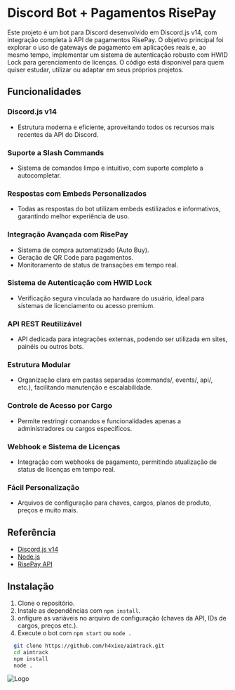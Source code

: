 # Discord Bot + Pagamentos RisePay

Este projeto é um bot para Discord desenvolvido em Discord.js v14, com integração completa à API de pagamentos RisePay.
O objetivo principal foi explorar o uso de gateways de pagamento em aplicações reais e, ao mesmo tempo, implementar um sistema de autenticação robusto com HWID Lock para gerenciamento de licenças.
O código está disponível para quem quiser estudar, utilizar ou adaptar em seus próprios projetos.


## Funcionalidades

### Discord.js v14
- Estrutura moderna e eficiente, aproveitando todos os recursos mais recentes da API do Discord.

### Suporte a Slash Commands
- Sistema de comandos limpo e intuitivo, com suporte completo a autocompletar.

### Respostas com Embeds Personalizados
- Todas as respostas do bot utilizam embeds estilizados e informativos, garantindo melhor experiência de uso.

### Integração Avançada com RisePay
- Sistema de compra automatizado (Auto Buy).
- Geração de QR Code para pagamentos.
- Monitoramento de status de transações em tempo real.

### Sistema de Autenticação com HWID Lock
- Verificação segura vinculada ao hardware do usuário, ideal para sistemas de licenciamento ou acesso premium.

### API REST Reutilizável
- API dedicada para integrações externas, podendo ser utilizada em sites, painéis ou outros bots.

### Estrutura Modular
- Organização clara em pastas separadas (commands/, events/, api/, etc.), facilitando manutenção e escalabilidade.

### Controle de Acesso por Cargo
- Permite restringir comandos e funcionalidades apenas a administradores ou cargos específicos.

### Webhook e Sistema de Licenças
- Integração com webhooks de pagamento, permitindo atualização de status de licenças em tempo real.

### Fácil Personalização
- Arquivos de configuração para chaves, cargos, planos de produto, preços e muito mais.

## Referência

 - [Discord.js v14](https://discord.js.org/)
 - [Node.js](https://nodejs.org/)
 - [RisePay API](https://risepay.com/)


## Instalação

1. Clone o repositório.
2. Instale as dependências com `npm install`.
3. onfigure as variáveis no arquivo de configuração (chaves da API, IDs de cargos, preços etc.).
4. Execute o bot com `npm start` ou `node .`

```bash
  git clone https://github.com/h4xixe/aimtrack.git
  cd aimtrack
  npm install
  node .
```
    
![Logo](https://imgs.search.brave.com/KcWVv4srSHd6MmHwQDoBQBKevQz9nntbGVKqOPZQNJg/rs:fit:860:0:0:0/g:ce/aHR0cHM6Ly93d3cu/cmlzZXBheS5jb20u/YnIvTGFuZGluZ1Bh/Z2UvaW1nL1Jpc2Vw/YXklMjBsb2dvJTIw/QnJhbmNvLnN2Zw)

